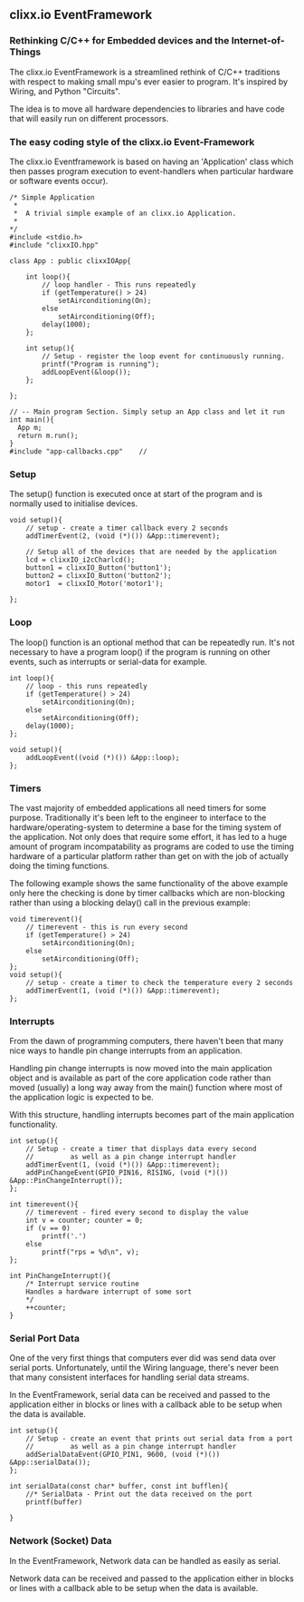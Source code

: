 ## clixx.io EventFramework

### Rethinking C/C++ for Embedded devices and the Internet-of-Things

The clixx.io EventFramework is a streamlined rethink of C/C++ traditions 
with respect to making small mpu's ever easier to program. It's inspired
by Wiring, and Python "Circuits".

The idea is to move all hardware dependencies to libraries and have
code that will easily run on different processors.

### The easy coding style of the clixx.io Event-Framework

The clixx.io Eventframework is based on having an 'Application'
class which then passes program execution to event-handlers when
particular hardware or software events occur).

	/* Simple Application
	 * 
	 *  A trivial simple example of an clixx.io Application.
	 * 
	*/
	#include <stdio.h>
	#include "clixxIO.hpp"

	class App : public clixxIOApp{

		int loop(){
			// loop handler - This runs repeatedly
			if (getTemperature() > 24)
				setAirconditioning(On);
			else
				setAirconditioning(Off);
			delay(1000);
		};
		
		int setup(){
			// Setup - register the loop event for continuously running. 
			printf("Program is running");
			addLoopEvent(&loop());
		};
		
	};

	// -- Main program Section. Simply setup an App class and let it run
	int main(){
	  App m;
	  return m.run();
	} 
	#include "app-callbacks.cpp"	// 

### Setup

The setup() function is executed once at start of the program and
is normally used to initialise devices.

	void setup(){
		// setup - create a timer callback every 2 seconds
		addTimerEvent(2, (void (*)()) &App::timerevent);

        // Setup all of the devices that are needed by the application		
		lcd = clixxIO_i2cCharlcd();
		button1 = clixxIO_Button('button1');
		button2 = clixxIO_Button('button2');
		motor1  = clixxIO_Motor('motor1');
		 
	};

### Loop

The loop() function is an optional method that can be repeatedly
run. It's not necessary to have a program loop() if the program
is running on other events, such as interrupts or serial-data
for example.

    int loop(){
        // loop - this runs repeatedly
        if (getTemperature() > 24)
			setAirconditioning(On);
		else
			setAirconditioning(Off);
		delay(1000);
    };
    
	void setup(){
        addLoopEvent((void (*)()) &App::loop);
    };

### Timers

The vast majority of embedded applications all need timers for some
purpose. Traditionally it's been left to the engineer to interface
to the hardware/operating-system to determine a base for the timing
system of the application. Not only does that require some effort,
it has led to a huge amount of program incompatability as programs
are coded to use the timing hardware of a particular platform rather
than get on with the job of actually doing the timing functions.

The following example shows the same functionality of the above
example only here the checking is done by timer callbacks which
are non-blocking rather than using a blocking delay() call in
the previous example:

    void timerevent(){
        // timerevent - this is run every second
        if (getTemperature() > 24)
			setAirconditioning(On);
		else
			setAirconditioning(Off);
    };
	void setup(){
		// setup - create a timer to check the temperature every 2 seconds
		addTimerEvent(1, (void (*)()) &App::timerevent);
	};


### Interrupts

From the dawn of programming computers, there haven't been that many nice ways
to handle pin change interrupts from an application. 

Handling pin change interrupts is now moved into the main application object
and is available as part of the core application code rather than moved (usually) a
long way away from the main() function where most of the application logic is
expected to be.

With this structure, handling interrupts becomes part of the main application
functionality.

	int setup(){
		// Setup - create a timer that displays data every second
		//         as well as a pin change interrupt handler
		addTimerEvent(1, (void (*)()) &App::timerevent);
		addPinChangeEvent(GPIO_PIN16, RISING, (void (*)()) &App::PinChangeInterrupt());
	};
	
	int timerevent(){
		// timerevent - fired every second to display the value
		int v = counter; counter = 0;
		if (v == 0)
			printf('.')
		else
			printf("rps = %d\n", v);
	};
	
	int PinChangeInterrupt(){
		/* Interrupt service routine
		Handles a hardware interrupt of some sort
		*/
		++counter;
	}

### Serial Port Data

One of the very first things that computers ever did was send data over
serial ports. Unfortunately, until the Wiring language, there's never been
that many consistent interfaces for handling serial data streams.

In the EventFramework, serial data can be received and passed to the
application either in blocks or lines with a callback able to be setup
when the data is available.

	int setup(){
		// Setup - create an event that prints out serial data from a port
		//         as well as a pin change interrupt handler
		addSerialDataEvent(GPIO_PIN1, 9600, (void (*)()) &App::serialData());
	};
   
	int serialData(const char* buffer, const int bufflen){
		//* SerialData - Print out the data received on the port
		printf(buffer)

	}

### Network (Socket) Data

In the EventFramework, Network data can be handled as easily as serial. 

Network data can be received and passed to the application either in 
blocks or lines with a callback able to be setup when the data is available.



